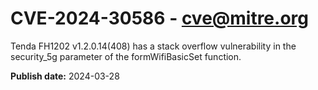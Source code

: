 # CVE-2024-30586 - cve@mitre.org

Tenda FH1202 v1.2.0.14(408) has a stack overflow vulnerability in the security_5g parameter of the formWifiBasicSet function.

**Publish date:** 2024-03-28

